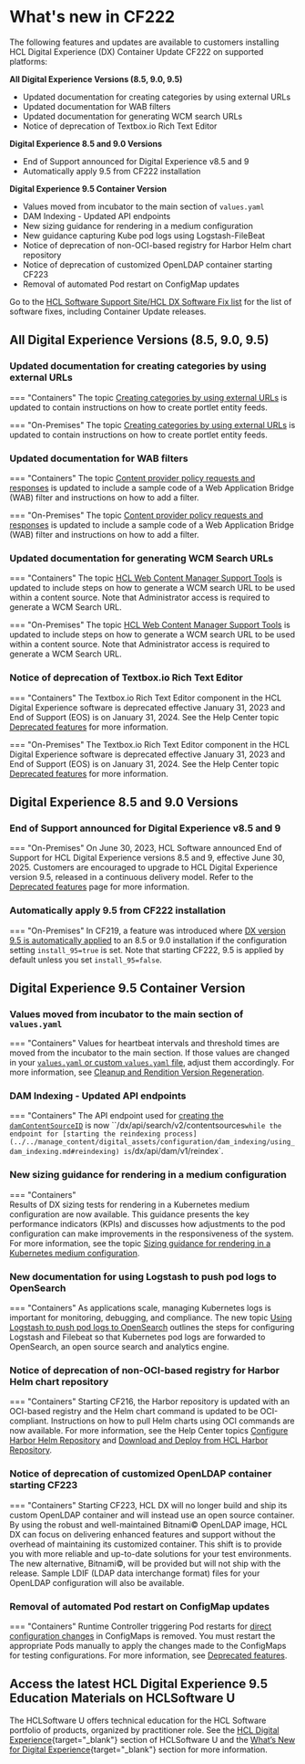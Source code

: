 # What's new in CF222

The following features and updates are available to customers installing HCL Digital Experience (DX) Container Update CF222 on supported platforms:

**All Digital Experience Versions (8.5, 9.0, 9.5)**

- Updated documentation for creating categories by using external URLs
- Updated documentation for WAB filters
- Updated documentation for generating WCM search URLs
- Notice of deprecation of Textbox.io Rich Text Editor

**Digital Experience 8.5 and 9.0 Versions**

- End of Support announced for Digital Experience v8.5 and 9
- Automatically apply 9.5 from CF222 installation

**Digital Experience 9.5 Container Version**

- Values moved from incubator to the main section of `values.yaml`
- DAM Indexing - Updated API endpoints
- New sizing guidance for rendering in a medium configuration
- New guidance capturing Kube pod logs using Logstash-FileBeat
- Notice of deprecation of non-OCI-based registry for Harbor Helm chart repository
- Notice of deprecation of customized OpenLDAP container starting CF223
- Removal of automated Pod restart on ConfigMap updates

Go to the [HCL Software Support Site/HCL DX Software Fix list](https://support.hcltechsw.com/csm?id=kb_article&sysparm_article=KB0013939&sys_kb_id=519ebc84db1c341055f38d6d13961959) for the list of software fixes, including Container Update releases.

## All Digital Experience Versions (8.5, 9.0, 9.5)

### Updated documentation for creating categories by using external URLs

=== "Containers"
    The topic [Creating categories by using external URLs](../../build_sites/create_sites/site_prep_content_author/prep_site_toolbar/customizing_applications_palette/epc_using_external_urls.md) is updated to contain instructions on how to create portlet entity feeds.

=== "On-Premises"
    The topic [Creating categories by using external URLs](../../build_sites/create_sites/site_prep_content_author/prep_site_toolbar/customizing_applications_palette/epc_using_external_urls.md) is updated to contain instructions on how to create portlet entity feeds.

### Updated documentation for WAB filters

=== "Containers"
    The topic [Content provider policy requests and responses](../../extend_dx/integration/wab/wab/h_wab_response.md#filters) is updated to include a sample code of a Web Application Bridge (WAB) filter and instructions on how to add a filter.

=== "On-Premises"
    The topic [Content provider policy requests and responses](../../extend_dx/integration/wab/wab/h_wab_response.md#filters) is updated to include a sample code of a Web Application Bridge (WAB) filter and instructions on how to add a filter.

### Updated documentation for generating WCM Search URLs

=== "Containers"
    The topic [HCL Web Content Manager Support Tools](../../deployment/manage/troubleshooting/wcm_support_tools.md#generate-wcm-search-url) is updated to include steps on how to generate a WCM search URL to be used within a content source. Note that Administrator access is required to generate a WCM Search URL.

=== "On-Premises"
    The topic [HCL Web Content Manager Support Tools](../../deployment/manage/troubleshooting/wcm_support_tools.md#generate-wcm-search-url) is updated to include steps on how to generate a WCM search URL to be used within a content source. Note that Administrator access is required to generate a WCM Search URL.

### Notice of deprecation of Textbox.io Rich Text Editor 

=== "Containers"
    The Textbox.io Rich Text Editor component in the HCL Digital Experience software is deprecated effective January 31, 2023 and End of Support (EOS) is on January 31, 2024. See the Help Center topic [Deprecated features](../deprecated_features.md) for more information.

=== "On-Premises"
    The Textbox.io Rich Text Editor component in the HCL Digital Experience software is deprecated effective January 31, 2023 and End of Support (EOS) is on January 31, 2024. See the Help Center topic [Deprecated features](../deprecated_features.md) for more information.

## Digital Experience 8.5 and 9.0 Versions

### End of Support announced for Digital Experience v8.5 and 9

=== "On-Premises"
    On June 30, 2023, HCL Software announced End of Support for HCL Digital Experience versions 8.5 and 9, effective June 30, 2025. Customers are encouraged to upgrade to HCL Digital Experience version 9.5, released in a continuous delivery model. Refer to the [Deprecated features](../deprecated_features.md) page for more information.
    
### Automatically apply 9.5 from CF222 installation

=== "On-Premises"
    In CF219, a feature was introduced where [DX version 9.5 is automatically applied](../../deployment/install/traditional/cf_install/index.md) to an 8.5 or 9.0 installation if the configuration setting `install_95=true` is set. Note that starting CF222, 9.5 is applied by default unless you set `install_95=false`.

## Digital Experience 9.5 Container Version

### Values moved from incubator to the main section of `values.yaml`

=== "Containers"
    Values for heartbeat intervals and threshold times are moved from the incubator to the main section. If those values are changed in your [`values.yaml` or custom `values.yaml` file](../../deployment/install/container/helm_deployment/preparation/mandatory_tasks/prepare_configuration.md#helm-chart-valuesyaml), adjust them accordingly. For more information, see [Cleanup and Rendition Version Regeneration](../../manage_content/digital_assets/configuration/rendition_version_regeneration_and_cleanup.md).

### DAM Indexing - Updated API endpoints 

=== "Containers" 
    The API endpoint used for [creating the `damContentSourceID`](../../manage_content/digital_assets/configuration/dam_indexing/configure_dam_indexing.md#configuring-dam-indexing) is now ``/dx/api/search/v2/contentsources` while the endpoint for [starting the reindexing process](../../manage_content/digital_assets/configuration/dam_indexing/using_dam_indexing.md#reindexing) is `/dx/api/dam/v1/reindex`. 

### New sizing guidance for rendering in a medium configuration

=== "Containers"    
    Results of DX sizing tests for rendering in a Kubernetes medium configuration are now available. This guidance presents the key performance indicators (KPIs) and discusses how adjustments to the pod configuration can make improvements in the responsiveness of the system. For more information, see the topic [Sizing guidance for rendering in a Kubernetes medium configuration](../../guide_me/performance_tuning/kubernetes/rendering_medium_config.md).

### New documentation for using Logstash to push pod logs to OpenSearch

=== "Containers"
    As applications scale, managing Kubernetes logs is important for monitoring, debugging, and compliance. The new topic [Using Logstash to push pod logs to OpenSearch]() outlines the steps for configuring Logstash and Filebeat so that Kubernetes pod logs are forwarded to OpenSearch, an open source search and analytics engine. 

### Notice of deprecation of non-OCI-based registry for Harbor Helm chart repository

=== "Containers"
    Starting CF216, the Harbor repository is updated with an OCI-based registry and the Helm chart command is updated to be OCI-compliant. Instructions on how to pull Helm charts using OCI commands are now available. For more information, see the Help Center topics [Configure Harbor Helm Repository](../../deployment/install/container/helm_deployment/preparation/get_the_code/configure_harbor_helm_repo.md) and [Download and Deploy from HCL Harbor Repository](../../get_started/download/harbor_container_registry.md).
    
### Notice of deprecation of customized OpenLDAP container starting CF223

=== "Containers"
    Starting CF223, HCL DX will no longer build and ship its custom OpenLDAP container and will instead use an open source container. By using the robust and well-maintained Bitnami&copy; OpenLDAP image, HCL DX can focus on delivering enhanced features and support without the overhead of maintaining its customized container. This shift is to provide you with more reliable and up-to-date solutions for your test environments. The new alternative, Bitnami&copy;, will be provided but will not ship with the release. Sample LDIF (LDAP data interchange format) files for your OpenLDAP configuration will also be available.
    
### Removal of automated Pod restart on ConfigMap updates

=== "Containers"
    Runtime Controller triggering Pod restarts for [direct configuration changes](../../deployment/manage/container_configuration/index.md#rollout-of-configuration-changes) in ConfigMaps is removed. You must restart the appropriate Pods manually to apply the changes made to the ConfigMaps for testing configurations. For more information, see [Deprecated features](../deprecated_features.md).

## Access the latest HCL Digital Experience 9.5 Education Materials on HCLSoftware U

The HCLSoftware U offers technical education for the HCL Software portfolio of products, organized by practitioner role. See the [HCL Digital Experience](https://hclsoftwareu.hcltechsw.com/hcl-dx){target="_blank"} section of HCLSoftware U and the [What’s New for Digital Experience](https://hclsoftwareu.hcltechsw.com/courses?search=eyJjYXQiOiI1NSIsInRpdGxlIjoiIiwiZmlsdGVyIjoiIn0=){target="_blank"} section for more information.
